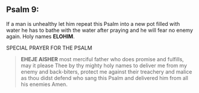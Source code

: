 ## Psalm 9:

If a man is unhealthy let him repeat this Psalm into a new pot filled with water he has to bathe with the water after praying and he will fear no enemy again. Holy names **ELOHIM**.

SPECIAL PRAYER FOR THE PSALM

>**EHEJE AISHER** most merciful father who does promise and fulfills, may it please Thee by thy mighty holy names to deliver me from my enemy and back-biters, protect me against their treachery and malice as thou didst defend who sang this Psalm and delivered him from all his enemies Amen.

